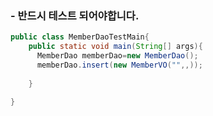 
###  - 반드시 테스트 되어야합니다.
```java
public class MemberDaoTestMain{
	public static void main(String[] args){
	  MemberDao memberDao=new MemberDao();
	  memberDao.insert(new MemberVO("",,));
	  	
	} 

}
```
